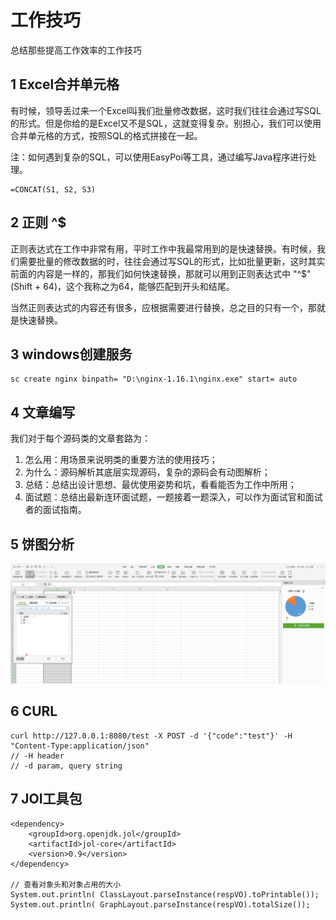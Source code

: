 # 工作技巧

总结那些提高工作效率的工作技巧



## 1 Excel合并单元格

有时候，领导丢过来一个Excel叫我们批量修改数据，这时我们往往会通过写SQL的形式。但是你给的是Excel又不是SQL，这就变得复杂。别担心，我们可以使用合并单元格的方式，按照SQL的格式拼接在一起。

注：如何遇到复杂的SQL，可以使用EasyPoi等工具，通过编写Java程序进行处理。

```
=CONCAT(S1, S2, S3)
```



## 2 正则 ^$

正则表达式在工作中非常有用，平时工作中我最常用到的是快速替换。有时候，我们需要批量的修改数据的时，往往会通过写SQL的形式，比如批量更新，这时其实前面的内容是一样的，那我们如何快速替换，那就可以用到正则表达式中 "^$"(Shift + 64)，这个我称之为64，能够匹配到开头和结尾。

当然正则表达式的内容还有很多，应根据需要进行替换，总之目的只有一个，那就是快速替换。



## 3 windows创建服务

```
sc create nginx binpath= "D:\nginx-1.16.1\nginx.exe" start= auto
```

## 4 文章编写

我们对于每个源码类的文章套路为：

1. 怎么用：用场景来说明类的重要方法的使用技巧；
2. 为什么：源码解析其底层实现源码，复杂的源码会有动图解析；
3. 总结：总结出设计思想、最优使用姿势和坑，看看能否为工作中所用；
4. 面试题：总结出最新连环面试题，一题接着一题深入，可以作为面试官和面试者的面试指南。



## 5 饼图分析

![image.png](images/excel.png)







## 6 CURL

```
curl http://127.0.0.1:8080/test -X POST -d '{"code":"test"}' -H "Content-Type:application/json"
// -H header
// -d param, query string
```



## 7 JOI工具包

```
<dependency>
    <groupId>org.openjdk.jol</groupId>
    <artifactId>jol-core</artifactId>
    <version>0.9</version>
</dependency>

// 查看对象头和对象占用的大小
System.out.println( ClassLayout.parseInstance(respVO).toPrintable());
System.out.println( GraphLayout.parseInstance(respVO).totalSize());
```

